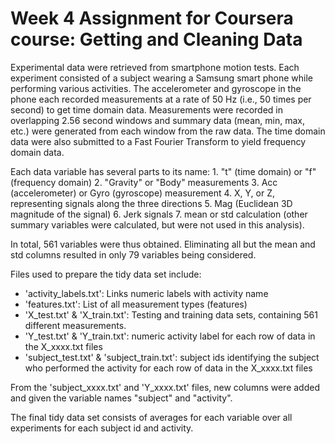 # Week 4 Assignment for Coursera course: Getting and Cleaning Data

Experimental data were retrieved from smartphone motion tests. Each experiment consisted of a subject wearing a Samsung smart phone while performing various activities. The accelerometer and gyroscope in the phone each recorded measurements at a rate of 50 Hz (i.e., 50 times per second) to get time domain data. Measurements were recorded in overlapping 2.56 second windows and summary data (mean, min, max, etc.) were generated from each window from the raw data. The time domain data were also submitted to a Fast Fourier Transform to yield frequency domain data.

Each data variable has several parts to its name:
	1. "t" (time domain) or "f" (frequency domain)
	2. "Gravity" or "Body" measurements
	3. Acc (accelerometer) or Gyro (gyroscope) measurement
	4. X, Y, or Z, representing signals along the three directions
	5. Mag (Euclidean 3D magnitude of the signal)
	6. Jerk signals
	7. mean or std calculation (other summary variables were calculated, but were not used in this analysis).

In total, 561 variables were thus obtained. Eliminating all but the mean and std columns resulted in only 79 variables being considered.

Files used to prepare the tidy data set include:
  - 'activity_labels.txt': Links numeric labels with activity name
  - 'features.txt': List of all measurement types (features)
  - 'X_test.txt' & 'X_train.txt': Testing and training data sets, containing 561 different measurements. 
  - 'Y_test.txt' & 'Y_train.txt': numeric activity label for each row of data in the X_xxxx.txt files
  - 'subject_test.txt' & 'subject_train.txt': subject ids identifying the subject who performed the activity for each row of data in the X_xxxx.txt files

From the 'subject_xxxx.txt' and 'Y_xxxx.txt' files, new columns were added and given the variable names "subject" and "activity".

The final tidy data set consists of averages for each variable over all experiments for each subject id and activity.
